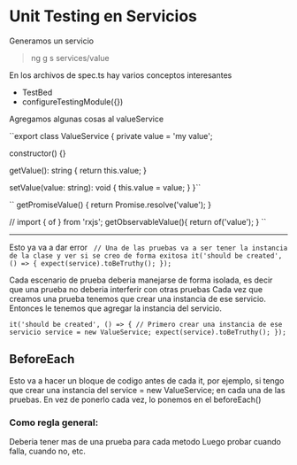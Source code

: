 
# Unit Testing en Servicios
Generamos un servicio

> ng g s services/value

En los archivos de spec.ts hay varios conceptos interesantes

- TestBed
- configureTestingModule({})

Agregamos algunas cosas al valueService

``export class ValueService {
  private value = 'my value';

  constructor() {}

  getValue(): string {
    return this.value;
  }

  setValue(value: string): void {
    this.value = value;
  }
}``

``
  getPromiseValue() {
    return Promise.resolve('value');
  }

// import { of } from 'rxjs';
  getObservableValue(){
    return of('value');
  }
``

----

Esto ya va a dar error
``
  // Una de las pruebas va a ser tener la instancia de la clase y ver si se creo de forma exitosa
  it('should be created', () => {
    expect(service).toBeTruthy();
  });``

Cada escenario de prueba deberia manejarse de forma isolada, es decir que una prueba no deberia interferir con otras pruebas
Cada vez que creamos una prueba tenemos que crear una instancia de ese servicio. Entonces le tenemos que agregar la instancia del servicio.

  ``it('should be created', () => {
    // Primero crear una instancia de ese servicio
    service = new ValueService;
    expect(service).toBeTruthy();
  });``

## BeforeEach

Esto va a hacer un bloque de codigo antes de cada it, por ejemplo, si tengo que crear una instancia del service = new ValueService; en cada una de las pruebas.
En vez de ponerlo cada vez, lo ponemos en el beforeEach()

### Como regla general:

Deberia tener mas de una prueba para cada metodo
Luego probar cuando falla, cuando no, etc.